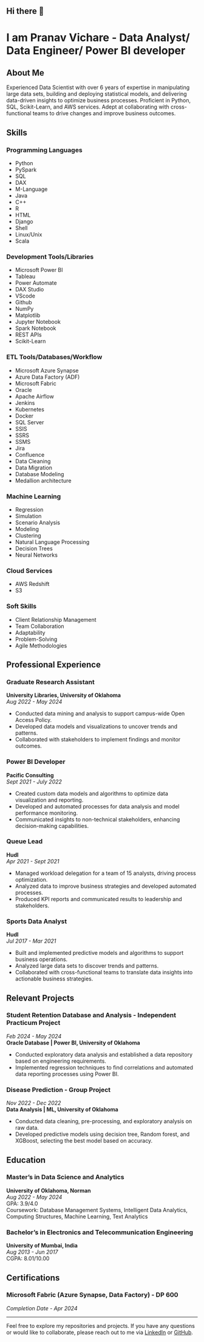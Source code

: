 ## Hi there 👋
#  I am Pranav Vichare - Data Analyst/ Data Engineer/ Power BI developer

## About Me

Experienced Data Scientist with over 6 years of expertise in manipulating large data sets, building and deploying statistical models, and delivering data-driven insights to optimize business processes. Proficient in Python, SQL, Scikit-Learn, and AWS services. Adept at collaborating with cross-functional teams to drive changes and improve business outcomes.

## Skills

### Programming Languages
- Python
- PySpark
- SQL
- DAX
- M-Language
- Java
- C++
- R
- HTML
- Django
- Shell
- Linux/Unix
- Scala

### Development Tools/Libraries
- Microsoft Power BI
- Tableau
- Power Automate
- DAX Studio
- VScode
- Github
- NumPy
- Matplotlib
- Jupyter Notebook
- Spark Notebook
- REST APIs
- Scikit-Learn

### ETL Tools/Databases/Workflow
- Microsoft Azure Synapse
- Azure Data Factory (ADF)
- Microsoft Fabric
- Oracle
- Apache Airflow
- Jenkins
- Kubernetes
- Docker
- SQL Server
- SSIS
- SSRS
- SSMS
- Jira
- Confluence
- Data Cleaning
- Data Migration
- Database Modeling
- Medallion architecture

### Machine Learning
- Regression
- Simulation
- Scenario Analysis
- Modeling
- Clustering
- Natural Language Processing
- Decision Trees
- Neural Networks

### Cloud Services
- AWS Redshift
- S3

### Soft Skills
- Client Relationship Management
- Team Collaboration
- Adaptability
- Problem-Solving
- Agile Methodologies

## Professional Experience

### Graduate Research Assistant
**University Libraries, University of Oklahoma**  
*Aug 2022 - May 2024*  
- Conducted data mining and analysis to support campus-wide Open Access Policy.
- Developed data models and visualizations to uncover trends and patterns.
- Collaborated with stakeholders to implement findings and monitor outcomes.

### Power BI Developer
**Pacific Consulting**  
*Sept 2021 - July 2022*  
- Created custom data models and algorithms to optimize data visualization and reporting.
- Developed and automated processes for data analysis and model performance monitoring.
- Communicated insights to non-technical stakeholders, enhancing decision-making capabilities.

### Queue Lead
**Hudl**  
*Apr 2021 - Sept 2021*  
- Managed workload delegation for a team of 15 analysts, driving process optimization.
- Analyzed data to improve business strategies and developed automated processes.
- Produced KPI reports and communicated results to leadership and stakeholders.

### Sports Data Analyst
**Hudl**  
*Jul 2017 - Mar 2021*  
- Built and implemented predictive models and algorithms to support business operations.
- Analyzed large data sets to discover trends and patterns.
- Collaborated with cross-functional teams to translate data insights into actionable business strategies.

## Relevant Projects

### Student Retention Database and Analysis - Independent Practicum Project
*Feb 2024 - May 2024*  
**Oracle Database | Power BI, University of Oklahoma**  
- Conducted exploratory data analysis and established a data repository based on engineering requirements.
- Implemented regression techniques to find correlations and automated data reporting processes using Power BI.

### Disease Prediction - Group Project
*Nov 2022 - Dec 2022*  
**Data Analysis | ML, University of Oklahoma**  
- Conducted data cleaning, pre-processing, and exploratory analysis on raw data.
- Developed predictive models using decision tree, Random forest, and XGBoost, selecting the best model based on accuracy.

## Education

### Master’s in Data Science and Analytics
**University of Oklahoma, Norman**  
*Aug 2022 - May 2024*  
GPA: 3.9/4.0  
Coursework: Database Management Systems, Intelligent Data Analytics, Computing Structures, Machine Learning, Text Analytics

### Bachelor’s in Electronics and Telecommunication Engineering
**University of Mumbai, India**  
*Aug 2013 - Jun 2017*  
CGPA: 8.01/10.00

## Certifications

### Microsoft Fabric (Azure Synapse, Data Factory) - DP 600
*Completion Date - Apr 2024*

---

Feel free to explore my repositories and projects. If you have any questions or would like to collaborate, please reach out to me via [LinkedIn](https://www.linkedin.com/in/pranavvichare/) or [GitHub](https://github.com/Pranavv361).

